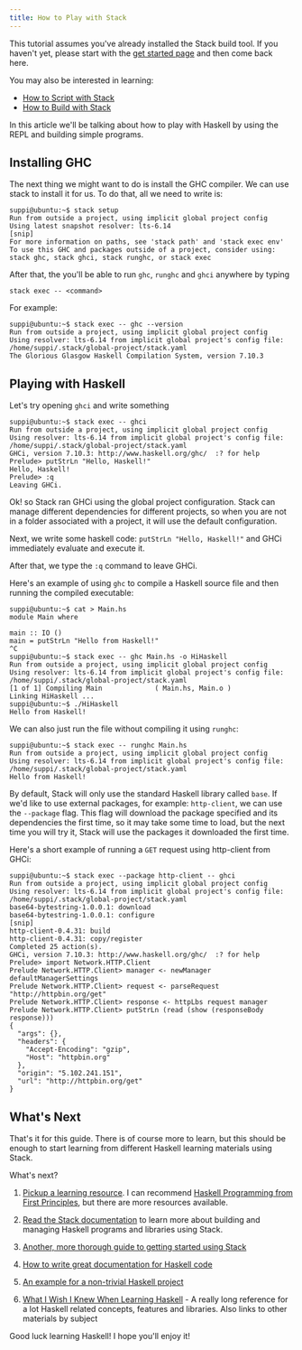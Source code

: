 ```yaml
---
title: How to Play with Stack
---
```


This tutorial assumes you've already installed the Stack build
tool. If you haven't yet, please start with the
[get started page](/get-started) and then come back here.

You may also be interested in learning:

* [How to Script with Stack](stack-script)
* [How to Build with Stack](stack-build)

In this article we'll be talking about how to play with Haskell by
using the REPL and building simple programs.

## Installing GHC

The next thing we might want to do is install the GHC compiler. We can use stack to install
it for us. To do that, all we need to write is:

```
suppi@ubuntu:~$ stack setup
Run from outside a project, using implicit global project config
Using latest snapshot resolver: lts-6.14
[snip]
For more information on paths, see 'stack path' and 'stack exec env'
To use this GHC and packages outside of a project, consider using:
stack ghc, stack ghci, stack runghc, or stack exec
```

After that, the you'll be able to run `ghc`, `runghc` and `ghci` anywhere by typing

```
stack exec -- <command>
```

For example:

```
suppi@ubuntu:~$ stack exec -- ghc --version
Run from outside a project, using implicit global project config
Using resolver: lts-6.14 from implicit global project's config file: 
/home/suppi/.stack/global-project/stack.yaml
The Glorious Glasgow Haskell Compilation System, version 7.10.3
```

## Playing with Haskell

Let's try opening `ghci` and write something

```
suppi@ubuntu:~$ stack exec -- ghci
Run from outside a project, using implicit global project config
Using resolver: lts-6.14 from implicit global project's config file: 
/home/suppi/.stack/global-project/stack.yaml
GHCi, version 7.10.3: http://www.haskell.org/ghc/  :? for help
Prelude> putStrLn "Hello, Haskell!"
Hello, Haskell!
Prelude> :q
Leaving GHCi.
```

Ok! so Stack ran GHCi using the global project configuration.
Stack can manage different dependencies for different projects, so when you are
not in a folder associated with a project, it will use the default configuration.

Next, we write some haskell code: `putStrLn "Hello, Haskell!"` and GHCi immediately
evaluate and execute it.

After that, we type the `:q` command to leave GHCi.


Here's an example of using `ghc` to compile a Haskell source file
and then running the compiled executable:

```
suppi@ubuntu:~$ cat > Main.hs
module Main where

main :: IO ()
main = putStrLn "Hello from Haskell!"
^C
suppi@ubuntu:~$ stack exec -- ghc Main.hs -o HiHaskell
Run from outside a project, using implicit global project config
Using resolver: lts-6.14 from implicit global project's config file: 
/home/suppi/.stack/global-project/stack.yaml
[1 of 1] Compiling Main             ( Main.hs, Main.o )
Linking HiHaskell ...
suppi@ubuntu:~$ ./HiHaskell 
Hello from Haskell!
```

We can also just run the file without compiling it using `runghc`:

```
suppi@ubuntu:~$ stack exec -- runghc Main.hs
Run from outside a project, using implicit global project config
Using resolver: lts-6.14 from implicit global project's config file: 
/home/suppi/.stack/global-project/stack.yaml
Hello from Haskell!
```

By default, Stack will only use the standard Haskell library called `base`.
If we'd like to use external packages, for example: `http-client`, we can use
the `--package` flag. This flag will download the package specified and its dependencies
the first time, so it may take some time to load, but the next time you will try it,
Stack will use the packages it downloaded the first time.

Here's a short example of running a `GET` request using http-client from GHCi:

```
suppi@ubuntu:~$ stack exec --package http-client -- ghci
Run from outside a project, using implicit global project config
Using resolver: lts-6.14 from implicit global project's config file: 
/home/suppi/.stack/global-project/stack.yaml
base64-bytestring-1.0.0.1: download
base64-bytestring-1.0.0.1: configure
[snip]
http-client-0.4.31: build
http-client-0.4.31: copy/register
Completed 25 action(s).
GHCi, version 7.10.3: http://www.haskell.org/ghc/  :? for help
Prelude> import Network.HTTP.Client
Prelude Network.HTTP.Client> manager <- newManager defaultManagerSettings
Prelude Network.HTTP.Client> request <- parseRequest "http://httpbin.org/get"
Prelude Network.HTTP.Client> response <- httpLbs request manager
Prelude Network.HTTP.Client> putStrLn (read (show (responseBody response)))
{
  "args": {}, 
  "headers": {
    "Accept-Encoding": "gzip", 
    "Host": "httpbin.org"
  }, 
  "origin": "5.102.241.151", 
  "url": "http://httpbin.org/get"
}
```

## What's Next

That's it for this guide. There is of course more to learn, but this
should be enough to start learning from different Haskell learning materials
using Stack.

What's next?

1. [Pickup a learning resource](/learn). I can recommend [Haskell Programming from First Principles](http://haskellbook.com), but there are more resources available.

2. [Read the Stack documentation](https://haskellstack.org) to learn more about building and managing Haskell programs and libraries using Stack.

3. [Another, more thorough guide to getting started using Stack](http://howistart.org/posts/haskell/1)

4. [How to write great documentation for Haskell code](http://yannesposito.com/Scratch/en/blog/Haskell-Tutorials--a-tutorial/)

5. [An example for a non-trivial Haskell project](https://blog.jle.im/entry/streaming-huffman-compression-in-haskell-part-1-trees.html)

6. [What I Wish I Knew When Learning Haskell](http://dev.stephendiehl.com/hask/) - A really long reference for a lot Haskell related concepts, features and libraries. Also links to other materials by subject


Good luck learning Haskell! I hope you'll enjoy it!
